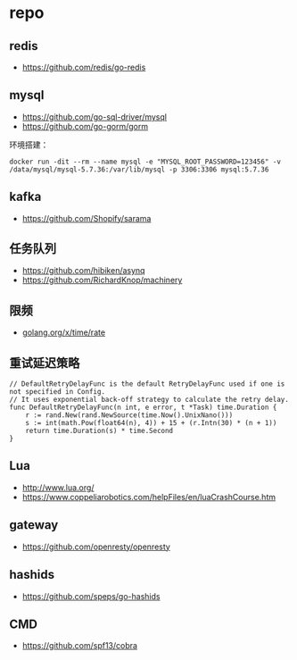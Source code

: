 # repo

## redis
- https://github.com/redis/go-redis

## mysql
- https://github.com/go-sql-driver/mysql
- https://github.com/go-gorm/gorm

环境搭建：
```shell
docker run -dit --rm --name mysql -e "MYSQL_ROOT_PASSWORD=123456" -v /data/mysql/mysql-5.7.36:/var/lib/mysql -p 3306:3306 mysql:5.7.36
```

## kafka
- https://github.com/Shopify/sarama

## 任务队列
- https://github.com/hibiken/asynq
- https://github.com/RichardKnop/machinery

## 限频
- [golang.org/x/time/rate](https://pkg.go.dev/golang.org/x/time/rate)


## 重试延迟策略
```golang
// DefaultRetryDelayFunc is the default RetryDelayFunc used if one is not specified in Config.
// It uses exponential back-off strategy to calculate the retry delay.
func DefaultRetryDelayFunc(n int, e error, t *Task) time.Duration {
	r := rand.New(rand.NewSource(time.Now().UnixNano()))
	s := int(math.Pow(float64(n), 4)) + 15 + (r.Intn(30) * (n + 1))
	return time.Duration(s) * time.Second
}
```

## Lua
- http://www.lua.org/
- https://www.coppeliarobotics.com/helpFiles/en/luaCrashCourse.htm

## gateway
- https://github.com/openresty/openresty

## hashids
- https://github.com/speps/go-hashids

## CMD
- https://github.com/spf13/cobra


